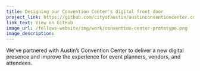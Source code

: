 ```yaml
---
title: Designing our Convention Center's digital front door
project_link: https://github.com/cityofaustin/austinconventioncenter.com
link_text: View on GitHub
image_url: /fellows-website/img/work/convention-center-prototype.png
image_description: 
---
```


We've partnered with Austin’s Convention Center to deliver a new digital presence and improve the experience for event planners, vendors, and attendees. 